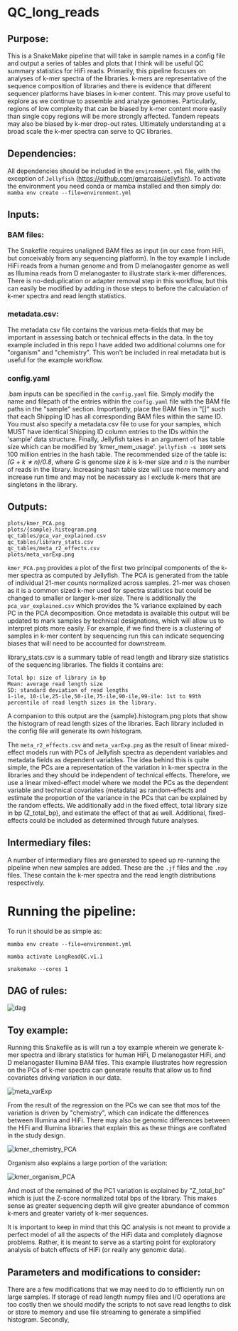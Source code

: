 # QC_long_reads

## Purpose:
This is a SnakeMake pipeline that will take in sample names in a config file and output a series of tables and plots that I think will be useful QC summary statistics for HiFi reads. 
Primarily, this pipeline focuses on analyses of k-mer spectra of the libraries. k-mers are representative of the sequence composition of libraries and there is evidence that different sequencer platforms have biases in k-mer content. This may prove useful to explore as we continue to assemble and analyze genomes. Particularly, regions of low complexity that can be biased by k-mer content more easily than single copy regions will be more strongly affected. Tandem repeats may also be biased by k-mer drop-out rates. Ultimately understanding at a broad scale the k-mer spectra can serve to QC libraries.

## Dependencies:
All dependencies should be included in the `environment.yml` file, with the exception of `Jellyfish` (https://github.com/gmarcais/Jellyfish). To activate the environment you need conda or mamba installed and then simply do: `mamba env create --file=environment.yml`

## Inputs:

### BAM files:
The Snakefile requires unaligned BAM files as input (in our case from HiFi, but conceivably from any sequencing platform). In the toy example I include HiFi reads from a human genome and from D melanogaster genome as well as Illumina reads from D melanogaster to illustrate stark k-mer differences. There is no-deduplication or adapter removal step in this workflow, but this can easily be modified by adding in those steps to before the calculation of k-mer spectra and read length statistics. 

### metadata.csv:
The metadata csv file contains the various meta-fields that may be important in assessing batch or technical effects in the data. In the toy example included in this repo I have added two additional columns one for "organism" and "chemistry". This won't be included in real metadata but is useful for the example workflow.

### config.yaml
.bam inputs can be specified in the `config.yaml` file. Simply modify the name and filepath of the entries within the `config.yaml` file with the BAM file paths in the "sample" section. Importantly, place the BAM files in "[]" such that each Shipping ID has all corresponding BAM files within the same ID. 
You must also specify a metadata.csv file to use for your samples, which MUST have identical Shipping ID column entries to the IDs within the 'sample' data structure. Finally, Jellyfish takes in an argument of has table size which can be modified by 'kmer_mem_usage'. `jellyfish -s 100M` sets 100 million entries in the hash table. The recommended size of the table is: _(G + k ∗ n)/0.8_, where _G_ is genome size _k_ is k-mer size and _n_ is the number of reads in the library. Increasing hash table size will use more memory and increase run time and may not be necessary as I exclude k-mers that are singletons in the library. 


## Outputs:
    plots/kmer_PCA.png
    plots/{sample}.histogram.png
    qc_tables/pca_var_explained.csv
    qc_tables/library_stats.csv
    qc_tables/meta_r2_effects.csv
    plots/meta_varExp.png


`kmer_PCA.png` provides a plot of the first two principal components of the k-mer spectra as computed by Jellyfish. The PCA is generated from the table of individual 21-mer counts normalized across samples. 21-mer was chosen as it is a common sized k-mer used for spectra statistics but could be changed to smaller or larger k-mer size. There is additionally the `pca_var_explained.csv` which provides the % variance explained by each PC in the PCA decomposition. Once metadata is available this output will be updated to mark samples by technical designations, which will allow us to interpret plots more easily. For example, if we find there is a clustering of samples in k-mer content by sequencing run this can indicate sequencing biases that will need to be accounted for downstream.

library_stats.csv is a summary table of read length and library size statistics of the sequencing libraries. The fields it contains are: 
    
    Total bp: size of library in bp
    Mean: average read length size
    SD: standard deviation of read lengths
    1-ile, 10-ile,25-ile,50-ile,75-ile,90-ile,99-ile: 1st to 99th percentile of read length sizes in the library.
    
A companion to this output are the {sample}.histogram.png plots that show the histogram of read length sizes of the libraries. Each library included in the config file will generate its own histogram.

The `meta_r2_effects.csv` and `meta_varExp.png` as the result of linear mixed-effect models run with PCs of Jellyfish spectra as dependent variables and metadata fields as dependent variables.
The idea behind this is quite simple, the PCs are a representation of the variation in k-mer spectra in the libraries and they should be independent of technical effects. Therefore, we use a linear
mixed-effect model where we model the PCs as the dependent variable and technical covariates (metadata) as random-effects and estimate the proportion of the variance in the PCs that can be explained by
the random effects. We additionally add in the fixed effect, total library size in bp (Z_total_bp), and estimate the effect of that as well. Additional, fixed-effects could be included as determined through
future analyses.

## Intermediary files:
A number of intermediary files are generated to speed up re-running the pipeline when new samples are added. These are the `.jf` files and the `.npy` files. These contain the k-mer spectra and the read length distributions respectively.

# Running the pipeline:

To run it should be as simple as:

`mamba env create --file=environment.yml`

`mamba activate LongReadQC.v1.1`

`snakemake --cores 1`

## DAG of rules:
![dag](https://github.com/is-the-biologist/QC_long_reads/assets/20618833/1112b665-9b02-494d-8938-9d30821cb2a6)

## Toy example:
Running this Snakefile as is will run a toy example wherein we generate k-mer spectra and library statistics for human HiFi, D melanogaster HiFi, and D melanogaster Illumina BAM files. This example illustrates how regression on the PCs of k-mer spectra can generate results that allow us to find covariates driving variation in our data.

![meta_varExp](https://github.com/is-the-biologist/QC_long_reads/assets/20618833/9e20b225-c727-47c8-a12d-159e8322e8df)

From the result of the regression on the PCs we can see that mos tof the variation is driven by "chemistry", which can indicate the differences between Illumina and HiFi. There may also be genomic differences between the HiFi and Illumina libraries that explain this as these things are conflated in the study design.

![kmer_chemistry_PCA](https://github.com/is-the-biologist/QC_long_reads/assets/20618833/d0b1d250-28b1-48dc-ba2c-f86addf04cad)

Organism also explains a large portion of the variation:

![kmer_organism_PCA](https://github.com/is-the-biologist/QC_long_reads/assets/20618833/6aff4879-f52f-424c-98a4-8bfa3cc4661b)

And most of the remained of the PC1 variation is explained by "Z_total_bp" which is just the Z-score normalized total bps of the library. This makes sense as greater sequencing depth will give greater abundance of common k-mers and greater variety of k-mer sequences.

It is important to keep in mind that this QC analysis is not meant to provide a perfect model of all the aspects of the HiFi data and completely diagnose problems. Rather, it is meant to serve as a starting point for exploratory analysis of batch effects of HiFi (or really any genomic data). 

## Parameters and modifications to consider:
There are a few modifications that we may need to do to efficiently run on large samples. If storage of read length numpy files and I/O operations are too costly then we should modify the scripts to not save read lengths to disk or store to memory and use file streaming to generate a simplified histogram. Secondly, 



